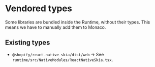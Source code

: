 # Vendored types

Some libraries are bundled inside the Runtime, without their types. This means we have to manually add them to Monaco.

## Existing types

- `@shopify/react-native-skia/dist/web` → See `runtime/src/NativeModules/ReactNativeSkia.tsx`.
